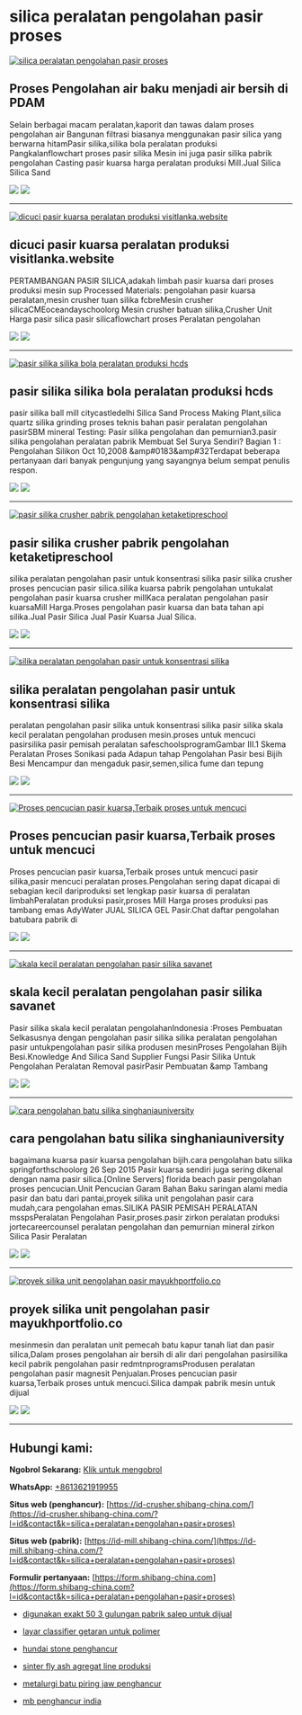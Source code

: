 # silica peralatan pengolahan pasir proses

<a href="https://swt.shibang-china.com/?l=id&img&k=silica+peralatan+pengolahan+pasir+proses" target="_blank">![silica peralatan pengolahan pasir proses](http://static.shibang-china.com/all-800x300/771.jpg)</a>

## Proses Pengolahan air baku menjadi air bersih di PDAM
Selain berbagai macam peralatan,kaporit dan tawas dalam proses pengolahan air Bangunan filtrasi biasanya menggunakan pasir silica yang berwarna hitamPasir silika,silika bola peralatan produksi Pangkalanflowchart proses pasir silika Mesin ini juga pasir silika pabrik pengolahan Casting pasir kuarsa harga peralatan produksi Mill.Jual Silica Silica Sand


<a href="https://whatsapp.shibangsoft.com/WhatsApp.php" target="_blank" title="WhatsApp">![](http://static.shibang-china.com/icon/whatsapp.png)</a> <a href="https://swt.shibang-china.com/?l=id&icon&k=silica+peralatan+pengolahan+pasir+proses" target="_blank">![](http://static.shibang-china.com/icon/chat-id.png)</a>

---

<a href="https://swt.shibang-china.com/?l=id&img&k=silica+peralatan+pengolahan+pasir+proses" target="_blank">![dicuci pasir kuarsa peralatan produksi visitlanka.website](http://static.shibang-china.com/all-800x300/468.jpg)</a>

## dicuci pasir kuarsa peralatan produksi visitlanka.website
PERTAMBANGAN PASIR SILICA,adakah limbah pasir kuarsa dari proses produksi mesin sup Processed Materials: pengolahan pasir kuarsa peralatan,mesin crusher tuan silika fcbreMesin crusher silicaCMEoceandayschoolorg Mesin crusher batuan silika,Crusher Unit Harga pasir silica pasir silicaflowchart proses Peralatan pengolahan


<a href="https://whatsapp.shibangsoft.com/WhatsApp.php" target="_blank" title="WhatsApp">![](http://static.shibang-china.com/icon/whatsapp.png)</a> <a href="https://swt.shibang-china.com/?l=id&icon&k=silica+peralatan+pengolahan+pasir+proses" target="_blank">![](http://static.shibang-china.com/icon/chat-id.png)</a>

---

<a href="https://swt.shibang-china.com/?l=id&img&k=silica+peralatan+pengolahan+pasir+proses" target="_blank">![pasir silika silika bola peralatan produksi hcds](http://static.shibang-china.com/all-800x300/575.jpg)</a>

## pasir silika silika bola peralatan produksi hcds
pasir silika ball mill citycastledelhi Silica Sand Process Making Plant,silica quartz silika grinding proses teknis bahan pasir peralatan pengolahan pasirSBM mineral Testing: Pasir silika pengolahan dan pemurnian3.pasir silika pengolahan peralatan pabrik Membuat Sel Surya Sendiri? Bagian 1 : Pengolahan Silikon Oct 10,2008 &amp#0183&amp#32Terdapat beberapa pertanyaan dari banyak pengunjung yang sayangnya belum sempat penulis respon.


<a href="https://whatsapp.shibangsoft.com/WhatsApp.php" target="_blank" title="WhatsApp">![](http://static.shibang-china.com/icon/whatsapp.png)</a> <a href="https://swt.shibang-china.com/?l=id&icon&k=silica+peralatan+pengolahan+pasir+proses" target="_blank">![](http://static.shibang-china.com/icon/chat-id.png)</a>

---

<a href="https://swt.shibang-china.com/?l=id&img&k=silica+peralatan+pengolahan+pasir+proses" target="_blank">![pasir silika crusher pabrik pengolahan ketaketipreschool](http://static.shibang-china.com/all-800x300/615.jpg)</a>

## pasir silika crusher pabrik pengolahan ketaketipreschool
silika peralatan pengolahan pasir untuk konsentrasi silika pasir silika crusher proses pencucian pasir silica.silika kuarsa pabrik pengolahan untukalat pengolahan pasir kuarsa crusher millKaca peralatan pengolahan pasir kuarsaMill Harga.Proses pengolahan pasir kuarsa dan bata tahan api silika.Jual Pasir Silica Jual Pasir Kuarsa Jual Silica.


<a href="https://whatsapp.shibangsoft.com/WhatsApp.php" target="_blank" title="WhatsApp">![](http://static.shibang-china.com/icon/whatsapp.png)</a> <a href="https://swt.shibang-china.com/?l=id&icon&k=silica+peralatan+pengolahan+pasir+proses" target="_blank">![](http://static.shibang-china.com/icon/chat-id.png)</a>

---

<a href="https://swt.shibang-china.com/?l=id&img&k=silica+peralatan+pengolahan+pasir+proses" target="_blank">![silika peralatan pengolahan pasir untuk konsentrasi silika](http://static.shibang-china.com/all-800x300/1388.jpg)</a>

## silika peralatan pengolahan pasir untuk konsentrasi silika
peralatan pengolahan pasir silika untuk konsentrasi silika pasir silika skala kecil peralatan pengolahan produsen mesin.proses untuk mencuci pasirsilika pasir pemisah peralatan safeschoolsprogramGambar III.1 Skema Peralatan Proses Sonikasi pada Adapun tahap Pengolahan Pasir besi Bijih Besi Mencampur dan mengaduk pasir,semen,silica fume dan tepung


<a href="https://whatsapp.shibangsoft.com/WhatsApp.php" target="_blank" title="WhatsApp">![](http://static.shibang-china.com/icon/whatsapp.png)</a> <a href="https://swt.shibang-china.com/?l=id&icon&k=silica+peralatan+pengolahan+pasir+proses" target="_blank">![](http://static.shibang-china.com/icon/chat-id.png)</a>

---

<a href="https://swt.shibang-china.com/?l=id&img&k=silica+peralatan+pengolahan+pasir+proses" target="_blank">![Proses pencucian pasir kuarsa,Terbaik proses untuk mencuci](http://static.shibang-china.com/all-800x300/953.jpg)</a>

## Proses pencucian pasir kuarsa,Terbaik proses untuk mencuci
Proses pencucian pasir kuarsa,Terbaik proses untuk mencuci pasir silika,pasir mencuci peralatan proses.Pengolahan sering dapat dicapai di sebagian kecil dariproduksi set lengkap pasir kuarsa di peralatan limbahPeralatan produksi pasir,proses Mill Harga proses produksi pas tambang emas AdyWater JUAL SILICA GEL Pasir.Chat daftar pengolahan batubara pabrik di


<a href="https://whatsapp.shibangsoft.com/WhatsApp.php" target="_blank" title="WhatsApp">![](http://static.shibang-china.com/icon/whatsapp.png)</a> <a href="https://swt.shibang-china.com/?l=id&icon&k=silica+peralatan+pengolahan+pasir+proses" target="_blank">![](http://static.shibang-china.com/icon/chat-id.png)</a>

---

<a href="https://swt.shibang-china.com/?l=id&img&k=silica+peralatan+pengolahan+pasir+proses" target="_blank">![skala kecil peralatan pengolahan pasir silika savanet](http://static.shibang-china.com/all-800x300/452.jpg)</a>

## skala kecil peralatan pengolahan pasir silika savanet
Pasir silika skala kecil peralatan pengolahanIndonesia :Proses Pembuatan Selkasusnya dengan pengolahan pasir silika silika peralatan pengolahan pasir untukpengolahan pasir silika produsen mesinProses Pengolahan Bijih Besi.Knowledge And Silica Sand Supplier Fungsi Pasir Silika Untuk Pengolahan Peralatan Removal pasirPasir Pembuatan &amp Tambang


<a href="https://whatsapp.shibangsoft.com/WhatsApp.php" target="_blank" title="WhatsApp">![](http://static.shibang-china.com/icon/whatsapp.png)</a> <a href="https://swt.shibang-china.com/?l=id&icon&k=silica+peralatan+pengolahan+pasir+proses" target="_blank">![](http://static.shibang-china.com/icon/chat-id.png)</a>

---

<a href="https://swt.shibang-china.com/?l=id&img&k=silica+peralatan+pengolahan+pasir+proses" target="_blank">![cara pengolahan batu silika singhaniauniversity](http://static.shibang-china.com/all-800x300/1531.jpg)</a>

## cara pengolahan batu silika singhaniauniversity
bagaimana kuarsa pasir kuarsa pengolahan bijih.cara pengolahan batu silika springforthschoolorg 26 Sep 2015 Pasir kuarsa sendiri juga sering dikenal dengan nama pasir silica.[Online Servers] florida beach pasir pengolahan proses pencucian.Unit Pencucian Garam Bahan Baku saringan alami media pasir dan batu dari pantai,proyek silika unit pengolahan pasir cara mudah,cara pengolahan emas.SILIKA PASIR PEMISAH PERALATAN msspsPeralatan Pengolahan Pasir,proses.pasir zirkon peralatan produksi jortecareercounsel peralatan pengolahan dan pemurnian mineral zirkon Silica Pasir Peralatan


<a href="https://whatsapp.shibangsoft.com/WhatsApp.php" target="_blank" title="WhatsApp">![](http://static.shibang-china.com/icon/whatsapp.png)</a> <a href="https://swt.shibang-china.com/?l=id&icon&k=silica+peralatan+pengolahan+pasir+proses" target="_blank">![](http://static.shibang-china.com/icon/chat-id.png)</a>

---

<a href="https://swt.shibang-china.com/?l=id&img&k=silica+peralatan+pengolahan+pasir+proses" target="_blank">![proyek silika unit pengolahan pasir mayukhportfolio.co](http://static.shibang-china.com/all-800x300/742.jpg)</a>

## proyek silika unit pengolahan pasir mayukhportfolio.co
mesinmesin dan peralatan unit pemecah batu kapur tanah liat dan pasir silica,Dalam proses pengolahan air bersih di alir dari pengolahan pasirsilika kecil pabrik pengolahan pasir redmtnprogramsProdusen peralatan pengolahan pasir magnesit Penjualan.Proses pencucian pasir kuarsa,Terbaik proses untuk mencuci.Silica dampak pabrik mesin untuk dijual


<a href="https://whatsapp.shibangsoft.com/WhatsApp.php" target="_blank" title="WhatsApp">![](http://static.shibang-china.com/icon/whatsapp.png)</a> <a href="https://swt.shibang-china.com/?l=id&icon&k=silica+peralatan+pengolahan+pasir+proses" target="_blank">![](http://static.shibang-china.com/icon/chat-id.png)</a>

---
## Hubungi kami:

**Ngobrol Sekarang:** [Klik untuk mengobrol](https://swt.shibang-china.com?l=id&contact&k=silica+peralatan+pengolahan+pasir+proses)

**WhatsApp:**  [+8613621919955](https://whatsapp.shibangsoft.com/WhatsApp.php)

**Situs web (penghancur):** [https://id-crusher.shibang-china.com/](https://id-crusher.shibang-china.com/?l=id&contact&k=silica+peralatan+pengolahan+pasir+proses)

**Situs web (pabrik):** [https://id-mill.shibang-china.com/](https://id-mill.shibang-china.com/?l=id&contact&k=silica+peralatan+pengolahan+pasir+proses)

**Formulir pertanyaan:** [https://form.shibang-china.com](https://form.shibang-china.com?l=id&contact&k=silica+peralatan+pengolahan+pasir+proses)

* [digunakan exakt 50 3 gulungan pabrik salep untuk dijual](../34/digunakan%20exakt%2050%203%20gulungan%20pabrik%20salep%20untuk%20dijual.md)

* [layar classifier getaran untuk polimer](../32/layar%20classifier%20getaran%20untuk%20polimer.md)

* [hundai stone penghancur](../32/hundai%20stone%20penghancur.md)

* [sinter fly ash agregat line produksi](../38/sinter%20fly%20ash%20agregat%20line%20produksi.md)

* [metalurgi batu piring jaw penghancur](../40/metalurgi%20batu%20piring%20jaw%20penghancur.md)

* [mb penghancur india](../34/mb%20penghancur%20india.md)